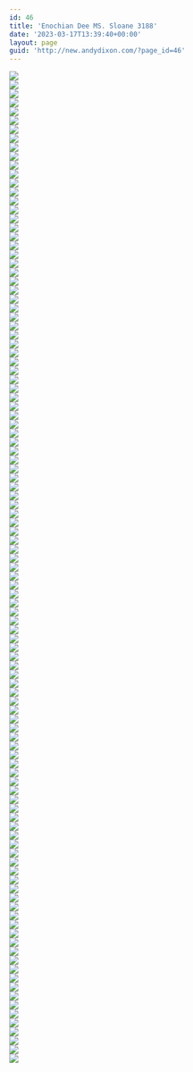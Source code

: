 ```yaml
---
id: 46
title: 'Enochian Dee MS. Sloane 3188'
date: '2023-03-17T13:39:40+00:00'
layout: page
guid: 'http://new.andydixon.com/?page_id=46'
---
```


[![](https://i0.wp.com/assets.g8x2.ldn.idrivee2-23.com/occult/Enochian%20-%20Dee%20-%20MS.%20Sloane%203188/00-0r.thumb.jpg?w=1200&ssl=1)](https://i0.wp.com/assets.g8x2.ldn.idrivee2-23.com/occult/Enochian%20-%20Dee%20-%20MS.%20Sloane%203188/00-0r.jpg?ssl=1)  
[![](https://i0.wp.com/assets.g8x2.ldn.idrivee2-23.com/occult/Enochian%20-%20Dee%20-%20MS.%20Sloane%203188/0v-1r.thumb.jpg?w=1200&ssl=1)](https://i0.wp.com/assets.g8x2.ldn.idrivee2-23.com/occult/Enochian%20-%20Dee%20-%20MS.%20Sloane%203188/0v-1r.jpg?ssl=1)  
[![](https://i0.wp.com/assets.g8x2.ldn.idrivee2-23.com/occult/Enochian%20-%20Dee%20-%20MS.%20Sloane%203188/100r.thumb.jpg?w=1200&ssl=1)](https://i0.wp.com/assets.g8x2.ldn.idrivee2-23.com/occult/Enochian%20-%20Dee%20-%20MS.%20Sloane%203188/100r.jpg?ssl=1)  
[![](https://i0.wp.com/assets.g8x2.ldn.idrivee2-23.com/occult/Enochian%20-%20Dee%20-%20MS.%20Sloane%203188/100v-101r.thumb.jpg?w=1200&ssl=1)](https://i0.wp.com/assets.g8x2.ldn.idrivee2-23.com/occult/Enochian%20-%20Dee%20-%20MS.%20Sloane%203188/100v-101r.jpg?ssl=1)  
[![](https://i0.wp.com/assets.g8x2.ldn.idrivee2-23.com/occult/Enochian%20-%20Dee%20-%20MS.%20Sloane%203188/101v-102r.thumb.jpg?w=1200&ssl=1)](https://i0.wp.com/assets.g8x2.ldn.idrivee2-23.com/occult/Enochian%20-%20Dee%20-%20MS.%20Sloane%203188/101v-102r.jpg?ssl=1)  
[![](https://i0.wp.com/assets.g8x2.ldn.idrivee2-23.com/occult/Enochian%20-%20Dee%20-%20MS.%20Sloane%203188/102v-103r.thumb.jpg?w=1200&ssl=1)](https://i0.wp.com/assets.g8x2.ldn.idrivee2-23.com/occult/Enochian%20-%20Dee%20-%20MS.%20Sloane%203188/102v-103r.jpg?ssl=1)  
[![](https://i0.wp.com/assets.g8x2.ldn.idrivee2-23.com/occult/Enochian%20-%20Dee%20-%20MS.%20Sloane%203188/103v-104r.thumb.jpg?w=1200&ssl=1)](https://i0.wp.com/assets.g8x2.ldn.idrivee2-23.com/occult/Enochian%20-%20Dee%20-%20MS.%20Sloane%203188/103v-104r.jpg?ssl=1)  
[![](https://i0.wp.com/assets.g8x2.ldn.idrivee2-23.com/occult/Enochian%20-%20Dee%20-%20MS.%20Sloane%203188/104v-105r.thumb.jpg?w=1200&ssl=1)](https://i0.wp.com/assets.g8x2.ldn.idrivee2-23.com/occult/Enochian%20-%20Dee%20-%20MS.%20Sloane%203188/104v-105r.jpg?ssl=1)  
[![](https://i0.wp.com/assets.g8x2.ldn.idrivee2-23.com/occult/Enochian%20-%20Dee%20-%20MS.%20Sloane%203188/105v-106r.thumb.jpg?w=1200&ssl=1)](https://i0.wp.com/assets.g8x2.ldn.idrivee2-23.com/occult/Enochian%20-%20Dee%20-%20MS.%20Sloane%203188/105v-106r.jpg?ssl=1)  
[![](https://i0.wp.com/assets.g8x2.ldn.idrivee2-23.com/occult/Enochian%20-%20Dee%20-%20MS.%20Sloane%203188/106v-107r.thumb.jpg?w=1200&ssl=1)](https://i0.wp.com/assets.g8x2.ldn.idrivee2-23.com/occult/Enochian%20-%20Dee%20-%20MS.%20Sloane%203188/106v-107r.jpg?ssl=1)  
[![](https://i0.wp.com/assets.g8x2.ldn.idrivee2-23.com/occult/Enochian%20-%20Dee%20-%20MS.%20Sloane%203188/107v-108r.thumb.jpg?w=1200&ssl=1)](https://i0.wp.com/assets.g8x2.ldn.idrivee2-23.com/occult/Enochian%20-%20Dee%20-%20MS.%20Sloane%203188/107v-108r.jpg?ssl=1)  
[![](https://i0.wp.com/assets.g8x2.ldn.idrivee2-23.com/occult/Enochian%20-%20Dee%20-%20MS.%20Sloane%203188/10v-11r.thumb.jpg?w=1200&ssl=1)](https://i0.wp.com/assets.g8x2.ldn.idrivee2-23.com/occult/Enochian%20-%20Dee%20-%20MS.%20Sloane%203188/10v-11r.jpg?ssl=1)  
[![](https://i0.wp.com/assets.g8x2.ldn.idrivee2-23.com/occult/Enochian%20-%20Dee%20-%20MS.%20Sloane%203188/11v-12r.thumb.jpg?w=1200&ssl=1)](https://i0.wp.com/assets.g8x2.ldn.idrivee2-23.com/occult/Enochian%20-%20Dee%20-%20MS.%20Sloane%203188/11v-12r.jpg?ssl=1)  
[![](https://i0.wp.com/assets.g8x2.ldn.idrivee2-23.com/occult/Enochian%20-%20Dee%20-%20MS.%20Sloane%203188/12v-13r.thumb.jpg?w=1200&ssl=1)](https://i0.wp.com/assets.g8x2.ldn.idrivee2-23.com/occult/Enochian%20-%20Dee%20-%20MS.%20Sloane%203188/12v-13r.jpg?ssl=1)  
[![](https://i0.wp.com/assets.g8x2.ldn.idrivee2-23.com/occult/Enochian%20-%20Dee%20-%20MS.%20Sloane%203188/13v-14r.thumb.jpg?w=1200&ssl=1)](https://i0.wp.com/assets.g8x2.ldn.idrivee2-23.com/occult/Enochian%20-%20Dee%20-%20MS.%20Sloane%203188/13v-14r.jpg?ssl=1)  
[![](https://i0.wp.com/assets.g8x2.ldn.idrivee2-23.com/occult/Enochian%20-%20Dee%20-%20MS.%20Sloane%203188/14v-15r.thumb.jpg?w=1200&ssl=1)](https://i0.wp.com/assets.g8x2.ldn.idrivee2-23.com/occult/Enochian%20-%20Dee%20-%20MS.%20Sloane%203188/14v-15r.jpg?ssl=1)  
[![](https://i0.wp.com/assets.g8x2.ldn.idrivee2-23.com/occult/Enochian%20-%20Dee%20-%20MS.%20Sloane%203188/15v.thumb.jpg?w=1200&ssl=1)](https://i0.wp.com/assets.g8x2.ldn.idrivee2-23.com/occult/Enochian%20-%20Dee%20-%20MS.%20Sloane%203188/15v.jpg?ssl=1)  
[![](https://i0.wp.com/assets.g8x2.ldn.idrivee2-23.com/occult/Enochian%20-%20Dee%20-%20MS.%20Sloane%203188/16r.thumb.jpg?w=1200&ssl=1)](https://i0.wp.com/assets.g8x2.ldn.idrivee2-23.com/occult/Enochian%20-%20Dee%20-%20MS.%20Sloane%203188/16r.jpg?ssl=1)  
[![](https://i0.wp.com/assets.g8x2.ldn.idrivee2-23.com/occult/Enochian%20-%20Dee%20-%20MS.%20Sloane%203188/16v-17r.thumb.jpg?w=1200&ssl=1)](https://i0.wp.com/assets.g8x2.ldn.idrivee2-23.com/occult/Enochian%20-%20Dee%20-%20MS.%20Sloane%203188/16v-17r.jpg?ssl=1)  
[![](https://i0.wp.com/assets.g8x2.ldn.idrivee2-23.com/occult/Enochian%20-%20Dee%20-%20MS.%20Sloane%203188/17v-18r.thumb.jpg?w=1200&ssl=1)](https://i0.wp.com/assets.g8x2.ldn.idrivee2-23.com/occult/Enochian%20-%20Dee%20-%20MS.%20Sloane%203188/17v-18r.jpg?ssl=1)  
[![](https://i0.wp.com/assets.g8x2.ldn.idrivee2-23.com/occult/Enochian%20-%20Dee%20-%20MS.%20Sloane%203188/18v-19r.thumb.jpg?w=1200&ssl=1)](https://i0.wp.com/assets.g8x2.ldn.idrivee2-23.com/occult/Enochian%20-%20Dee%20-%20MS.%20Sloane%203188/18v-19r.jpg?ssl=1)  
[![](https://i0.wp.com/assets.g8x2.ldn.idrivee2-23.com/occult/Enochian%20-%20Dee%20-%20MS.%20Sloane%203188/19v-20r.thumb.jpg?w=1200&ssl=1)](https://i0.wp.com/assets.g8x2.ldn.idrivee2-23.com/occult/Enochian%20-%20Dee%20-%20MS.%20Sloane%203188/19v-20r.jpg?ssl=1)  
[![](https://i0.wp.com/assets.g8x2.ldn.idrivee2-23.com/occult/Enochian%20-%20Dee%20-%20MS.%20Sloane%203188/1v-2r.thumb.jpg?w=1200&ssl=1)](https://i0.wp.com/assets.g8x2.ldn.idrivee2-23.com/occult/Enochian%20-%20Dee%20-%20MS.%20Sloane%203188/1v-2r.jpg?ssl=1)  
[![](https://i0.wp.com/assets.g8x2.ldn.idrivee2-23.com/occult/Enochian%20-%20Dee%20-%20MS.%20Sloane%203188/20v-21r.thumb.jpg?w=1200&ssl=1)](https://i0.wp.com/assets.g8x2.ldn.idrivee2-23.com/occult/Enochian%20-%20Dee%20-%20MS.%20Sloane%203188/20v-21r.jpg?ssl=1)  
[![](https://i0.wp.com/assets.g8x2.ldn.idrivee2-23.com/occult/Enochian%20-%20Dee%20-%20MS.%20Sloane%203188/21v-22r.thumb.jpg?w=1200&ssl=1)](https://i0.wp.com/assets.g8x2.ldn.idrivee2-23.com/occult/Enochian%20-%20Dee%20-%20MS.%20Sloane%203188/21v-22r.jpg?ssl=1)  
[![](https://i0.wp.com/assets.g8x2.ldn.idrivee2-23.com/occult/Enochian%20-%20Dee%20-%20MS.%20Sloane%203188/22v-23r.thumb.jpg?w=1200&ssl=1)](https://i0.wp.com/assets.g8x2.ldn.idrivee2-23.com/occult/Enochian%20-%20Dee%20-%20MS.%20Sloane%203188/22v-23r.jpg?ssl=1)  
[![](https://i0.wp.com/assets.g8x2.ldn.idrivee2-23.com/occult/Enochian%20-%20Dee%20-%20MS.%20Sloane%203188/23v-24r.thumb.jpg?w=1200&ssl=1)](https://i0.wp.com/assets.g8x2.ldn.idrivee2-23.com/occult/Enochian%20-%20Dee%20-%20MS.%20Sloane%203188/23v-24r.jpg?ssl=1)  
[![](https://i0.wp.com/assets.g8x2.ldn.idrivee2-23.com/occult/Enochian%20-%20Dee%20-%20MS.%20Sloane%203188/24v-25r.thumb.jpg?w=1200&ssl=1)](https://i0.wp.com/assets.g8x2.ldn.idrivee2-23.com/occult/Enochian%20-%20Dee%20-%20MS.%20Sloane%203188/24v-25r.jpg?ssl=1)  
[![](https://i0.wp.com/assets.g8x2.ldn.idrivee2-23.com/occult/Enochian%20-%20Dee%20-%20MS.%20Sloane%203188/25v-26r.thumb.jpg?w=1200&ssl=1)](https://i0.wp.com/assets.g8x2.ldn.idrivee2-23.com/occult/Enochian%20-%20Dee%20-%20MS.%20Sloane%203188/25v-26r.jpg?ssl=1)  
[![](https://i0.wp.com/assets.g8x2.ldn.idrivee2-23.com/occult/Enochian%20-%20Dee%20-%20MS.%20Sloane%203188/26v-27r.thumb.jpg?w=1200&ssl=1)](https://i0.wp.com/assets.g8x2.ldn.idrivee2-23.com/occult/Enochian%20-%20Dee%20-%20MS.%20Sloane%203188/26v-27r.jpg?ssl=1)  
[![](https://i0.wp.com/assets.g8x2.ldn.idrivee2-23.com/occult/Enochian%20-%20Dee%20-%20MS.%20Sloane%203188/27v-28r.thumb.jpg?w=1200&ssl=1)](https://i0.wp.com/assets.g8x2.ldn.idrivee2-23.com/occult/Enochian%20-%20Dee%20-%20MS.%20Sloane%203188/27v-28r.jpg?ssl=1)  
[![](https://i0.wp.com/assets.g8x2.ldn.idrivee2-23.com/occult/Enochian%20-%20Dee%20-%20MS.%20Sloane%203188/28v-29r.thumb.jpg?w=1200&ssl=1)](https://i0.wp.com/assets.g8x2.ldn.idrivee2-23.com/occult/Enochian%20-%20Dee%20-%20MS.%20Sloane%203188/28v-29r.jpg?ssl=1)  
[![](https://i0.wp.com/assets.g8x2.ldn.idrivee2-23.com/occult/Enochian%20-%20Dee%20-%20MS.%20Sloane%203188/29v-30r.thumb.jpg?w=1200&ssl=1)](https://i0.wp.com/assets.g8x2.ldn.idrivee2-23.com/occult/Enochian%20-%20Dee%20-%20MS.%20Sloane%203188/29v-30r.jpg?ssl=1)  
[![](https://i0.wp.com/assets.g8x2.ldn.idrivee2-23.com/occult/Enochian%20-%20Dee%20-%20MS.%20Sloane%203188/2v-3r.thumb.jpg?w=1200&ssl=1)](https://i0.wp.com/assets.g8x2.ldn.idrivee2-23.com/occult/Enochian%20-%20Dee%20-%20MS.%20Sloane%203188/2v-3r.jpg?ssl=1)  
[![](https://i0.wp.com/assets.g8x2.ldn.idrivee2-23.com/occult/Enochian%20-%20Dee%20-%20MS.%20Sloane%203188/30v-31r.thumb.jpg?w=1200&ssl=1)](https://i0.wp.com/assets.g8x2.ldn.idrivee2-23.com/occult/Enochian%20-%20Dee%20-%20MS.%20Sloane%203188/30v-31r.jpg?ssl=1)  
[![](https://i0.wp.com/assets.g8x2.ldn.idrivee2-23.com/occult/Enochian%20-%20Dee%20-%20MS.%20Sloane%203188/31v-32r.thumb.jpg?w=1200&ssl=1)](https://i0.wp.com/assets.g8x2.ldn.idrivee2-23.com/occult/Enochian%20-%20Dee%20-%20MS.%20Sloane%203188/31v-32r.jpg?ssl=1)  
[![](https://i0.wp.com/assets.g8x2.ldn.idrivee2-23.com/occult/Enochian%20-%20Dee%20-%20MS.%20Sloane%203188/32v-33r.thumb.jpg?w=1200&ssl=1)](https://i0.wp.com/assets.g8x2.ldn.idrivee2-23.com/occult/Enochian%20-%20Dee%20-%20MS.%20Sloane%203188/32v-33r.jpg?ssl=1)  
[![](https://i0.wp.com/assets.g8x2.ldn.idrivee2-23.com/occult/Enochian%20-%20Dee%20-%20MS.%20Sloane%203188/33v-34r.thumb.jpg?w=1200&ssl=1)](https://i0.wp.com/assets.g8x2.ldn.idrivee2-23.com/occult/Enochian%20-%20Dee%20-%20MS.%20Sloane%203188/33v-34r.jpg?ssl=1)  
[![](https://i0.wp.com/assets.g8x2.ldn.idrivee2-23.com/occult/Enochian%20-%20Dee%20-%20MS.%20Sloane%203188/34v-35r.thumb.jpg?w=1200&ssl=1)](https://i0.wp.com/assets.g8x2.ldn.idrivee2-23.com/occult/Enochian%20-%20Dee%20-%20MS.%20Sloane%203188/34v-35r.jpg?ssl=1)  
[![](https://i0.wp.com/assets.g8x2.ldn.idrivee2-23.com/occult/Enochian%20-%20Dee%20-%20MS.%20Sloane%203188/35v-36r.thumb.jpg?w=1200&ssl=1)](https://i0.wp.com/assets.g8x2.ldn.idrivee2-23.com/occult/Enochian%20-%20Dee%20-%20MS.%20Sloane%203188/35v-36r.jpg?ssl=1)  
[![](https://i0.wp.com/assets.g8x2.ldn.idrivee2-23.com/occult/Enochian%20-%20Dee%20-%20MS.%20Sloane%203188/36v-37r.thumb.jpg?w=1200&ssl=1)](https://i0.wp.com/assets.g8x2.ldn.idrivee2-23.com/occult/Enochian%20-%20Dee%20-%20MS.%20Sloane%203188/36v-37r.jpg?ssl=1)  
[![](https://i0.wp.com/assets.g8x2.ldn.idrivee2-23.com/occult/Enochian%20-%20Dee%20-%20MS.%20Sloane%203188/37v-38r.thumb.jpg?w=1200&ssl=1)](https://i0.wp.com/assets.g8x2.ldn.idrivee2-23.com/occult/Enochian%20-%20Dee%20-%20MS.%20Sloane%203188/37v-38r.jpg?ssl=1)  
[![](https://i0.wp.com/assets.g8x2.ldn.idrivee2-23.com/occult/Enochian%20-%20Dee%20-%20MS.%20Sloane%203188/38v-39r.thumb.jpg?w=1200&ssl=1)](https://i0.wp.com/assets.g8x2.ldn.idrivee2-23.com/occult/Enochian%20-%20Dee%20-%20MS.%20Sloane%203188/38v-39r.jpg?ssl=1)  
[![](https://i0.wp.com/assets.g8x2.ldn.idrivee2-23.com/occult/Enochian%20-%20Dee%20-%20MS.%20Sloane%203188/39v-40r.thumb.jpg?w=1200&ssl=1)](https://i0.wp.com/assets.g8x2.ldn.idrivee2-23.com/occult/Enochian%20-%20Dee%20-%20MS.%20Sloane%203188/39v-40r.jpg?ssl=1)  
[![](https://i0.wp.com/assets.g8x2.ldn.idrivee2-23.com/occult/Enochian%20-%20Dee%20-%20MS.%20Sloane%203188/3v-4r.thumb.jpg?w=1200&ssl=1)](https://i0.wp.com/assets.g8x2.ldn.idrivee2-23.com/occult/Enochian%20-%20Dee%20-%20MS.%20Sloane%203188/3v-4r.jpg?ssl=1)  
[![](https://i0.wp.com/assets.g8x2.ldn.idrivee2-23.com/occult/Enochian%20-%20Dee%20-%20MS.%20Sloane%203188/40v-41r.thumb.jpg?w=1200&ssl=1)](https://i0.wp.com/assets.g8x2.ldn.idrivee2-23.com/occult/Enochian%20-%20Dee%20-%20MS.%20Sloane%203188/40v-41r.jpg?ssl=1)  
[![](https://i0.wp.com/assets.g8x2.ldn.idrivee2-23.com/occult/Enochian%20-%20Dee%20-%20MS.%20Sloane%203188/41v-42r.thumb.jpg?w=1200&ssl=1)](https://i0.wp.com/assets.g8x2.ldn.idrivee2-23.com/occult/Enochian%20-%20Dee%20-%20MS.%20Sloane%203188/41v-42r.jpg?ssl=1)  
[![](https://i0.wp.com/assets.g8x2.ldn.idrivee2-23.com/occult/Enochian%20-%20Dee%20-%20MS.%20Sloane%203188/42v-43r.thumb.jpg?w=1200&ssl=1)](https://i0.wp.com/assets.g8x2.ldn.idrivee2-23.com/occult/Enochian%20-%20Dee%20-%20MS.%20Sloane%203188/42v-43r.jpg?ssl=1)  
[![](https://i0.wp.com/assets.g8x2.ldn.idrivee2-23.com/occult/Enochian%20-%20Dee%20-%20MS.%20Sloane%203188/43v-44r.thumb.jpg?w=1200&ssl=1)](https://i0.wp.com/assets.g8x2.ldn.idrivee2-23.com/occult/Enochian%20-%20Dee%20-%20MS.%20Sloane%203188/43v-44r.jpg?ssl=1)  
[![](https://i0.wp.com/assets.g8x2.ldn.idrivee2-23.com/occult/Enochian%20-%20Dee%20-%20MS.%20Sloane%203188/44v-45r.thumb.jpg?w=1200&ssl=1)](https://i0.wp.com/assets.g8x2.ldn.idrivee2-23.com/occult/Enochian%20-%20Dee%20-%20MS.%20Sloane%203188/44v-45r.jpg?ssl=1)  
[![](https://i0.wp.com/assets.g8x2.ldn.idrivee2-23.com/occult/Enochian%20-%20Dee%20-%20MS.%20Sloane%203188/45v-46r.thumb.jpg?w=1200&ssl=1)](https://i0.wp.com/assets.g8x2.ldn.idrivee2-23.com/occult/Enochian%20-%20Dee%20-%20MS.%20Sloane%203188/45v-46r.jpg?ssl=1)  
[![](https://i0.wp.com/assets.g8x2.ldn.idrivee2-23.com/occult/Enochian%20-%20Dee%20-%20MS.%20Sloane%203188/46v.thumb.jpg?w=1200&ssl=1)](https://i0.wp.com/assets.g8x2.ldn.idrivee2-23.com/occult/Enochian%20-%20Dee%20-%20MS.%20Sloane%203188/46v.jpg?ssl=1)  
[![](https://i0.wp.com/assets.g8x2.ldn.idrivee2-23.com/occult/Enochian%20-%20Dee%20-%20MS.%20Sloane%203188/47r.thumb.jpg?w=1200&ssl=1)](https://i0.wp.com/assets.g8x2.ldn.idrivee2-23.com/occult/Enochian%20-%20Dee%20-%20MS.%20Sloane%203188/47r.jpg?ssl=1)  
[![](https://i0.wp.com/assets.g8x2.ldn.idrivee2-23.com/occult/Enochian%20-%20Dee%20-%20MS.%20Sloane%203188/47v-48r.thumb.jpg?w=1200&ssl=1)](https://i0.wp.com/assets.g8x2.ldn.idrivee2-23.com/occult/Enochian%20-%20Dee%20-%20MS.%20Sloane%203188/47v-48r.jpg?ssl=1)  
[![](https://i0.wp.com/assets.g8x2.ldn.idrivee2-23.com/occult/Enochian%20-%20Dee%20-%20MS.%20Sloane%203188/48v-49r.thumb.jpg?w=1200&ssl=1)](https://i0.wp.com/assets.g8x2.ldn.idrivee2-23.com/occult/Enochian%20-%20Dee%20-%20MS.%20Sloane%203188/48v-49r.jpg?ssl=1)  
[![](https://i0.wp.com/assets.g8x2.ldn.idrivee2-23.com/occult/Enochian%20-%20Dee%20-%20MS.%20Sloane%203188/49v-50r.thumb.jpg?w=1200&ssl=1)](https://i0.wp.com/assets.g8x2.ldn.idrivee2-23.com/occult/Enochian%20-%20Dee%20-%20MS.%20Sloane%203188/49v-50r.jpg?ssl=1)  
[![](https://i0.wp.com/assets.g8x2.ldn.idrivee2-23.com/occult/Enochian%20-%20Dee%20-%20MS.%20Sloane%203188/4v-5r.thumb.jpg?w=1200&ssl=1)](https://i0.wp.com/assets.g8x2.ldn.idrivee2-23.com/occult/Enochian%20-%20Dee%20-%20MS.%20Sloane%203188/4v-5r.jpg?ssl=1)  
[![](https://i0.wp.com/assets.g8x2.ldn.idrivee2-23.com/occult/Enochian%20-%20Dee%20-%20MS.%20Sloane%203188/50v-51r.thumb.jpg?w=1200&ssl=1)](https://i0.wp.com/assets.g8x2.ldn.idrivee2-23.com/occult/Enochian%20-%20Dee%20-%20MS.%20Sloane%203188/50v-51r.jpg?ssl=1)  
[![](https://i0.wp.com/assets.g8x2.ldn.idrivee2-23.com/occult/Enochian%20-%20Dee%20-%20MS.%20Sloane%203188/51v-52r.thumb.jpg?w=1200&ssl=1)](https://i0.wp.com/assets.g8x2.ldn.idrivee2-23.com/occult/Enochian%20-%20Dee%20-%20MS.%20Sloane%203188/51v-52r.jpg?ssl=1)  
[![](https://i0.wp.com/assets.g8x2.ldn.idrivee2-23.com/occult/Enochian%20-%20Dee%20-%20MS.%20Sloane%203188/52v-53r.thumb.jpg?w=1200&ssl=1)](https://i0.wp.com/assets.g8x2.ldn.idrivee2-23.com/occult/Enochian%20-%20Dee%20-%20MS.%20Sloane%203188/52v-53r.jpg?ssl=1)  
[![](https://i0.wp.com/assets.g8x2.ldn.idrivee2-23.com/occult/Enochian%20-%20Dee%20-%20MS.%20Sloane%203188/53v-54r.thumb.jpg?w=1200&ssl=1)](https://i0.wp.com/assets.g8x2.ldn.idrivee2-23.com/occult/Enochian%20-%20Dee%20-%20MS.%20Sloane%203188/53v-54r.jpg?ssl=1)  
[![](https://i0.wp.com/assets.g8x2.ldn.idrivee2-23.com/occult/Enochian%20-%20Dee%20-%20MS.%20Sloane%203188/54v-55r.thumb.jpg?w=1200&ssl=1)](https://i0.wp.com/assets.g8x2.ldn.idrivee2-23.com/occult/Enochian%20-%20Dee%20-%20MS.%20Sloane%203188/54v-55r.jpg?ssl=1)  
[![](https://i0.wp.com/assets.g8x2.ldn.idrivee2-23.com/occult/Enochian%20-%20Dee%20-%20MS.%20Sloane%203188/55v-56r.thumb.jpg?w=1200&ssl=1)](https://i0.wp.com/assets.g8x2.ldn.idrivee2-23.com/occult/Enochian%20-%20Dee%20-%20MS.%20Sloane%203188/55v-56r.jpg?ssl=1)  
[![](https://i0.wp.com/assets.g8x2.ldn.idrivee2-23.com/occult/Enochian%20-%20Dee%20-%20MS.%20Sloane%203188/56v-57r.thumb.jpg?w=1200&ssl=1)](https://i0.wp.com/assets.g8x2.ldn.idrivee2-23.com/occult/Enochian%20-%20Dee%20-%20MS.%20Sloane%203188/56v-57r.jpg?ssl=1)  
[![](https://i0.wp.com/assets.g8x2.ldn.idrivee2-23.com/occult/Enochian%20-%20Dee%20-%20MS.%20Sloane%203188/58v-59r.thumb.jpg?w=1200&ssl=1)](https://i0.wp.com/assets.g8x2.ldn.idrivee2-23.com/occult/Enochian%20-%20Dee%20-%20MS.%20Sloane%203188/58v-59r.jpg?ssl=1)  
[![](https://i0.wp.com/assets.g8x2.ldn.idrivee2-23.com/occult/Enochian%20-%20Dee%20-%20MS.%20Sloane%203188/59v-60r.thumb.jpg?w=1200&ssl=1)](https://i0.wp.com/assets.g8x2.ldn.idrivee2-23.com/occult/Enochian%20-%20Dee%20-%20MS.%20Sloane%203188/59v-60r.jpg?ssl=1)  
[![](https://i0.wp.com/assets.g8x2.ldn.idrivee2-23.com/occult/Enochian%20-%20Dee%20-%20MS.%20Sloane%203188/5v-6r.thumb.jpg?w=1200&ssl=1)](https://i0.wp.com/assets.g8x2.ldn.idrivee2-23.com/occult/Enochian%20-%20Dee%20-%20MS.%20Sloane%203188/5v-6r.jpg?ssl=1)  
[![](https://i0.wp.com/assets.g8x2.ldn.idrivee2-23.com/occult/Enochian%20-%20Dee%20-%20MS.%20Sloane%203188/60v-61r.thumb.jpg?w=1200&ssl=1)](https://i0.wp.com/assets.g8x2.ldn.idrivee2-23.com/occult/Enochian%20-%20Dee%20-%20MS.%20Sloane%203188/60v-61r.jpg?ssl=1)  
[![](https://i0.wp.com/assets.g8x2.ldn.idrivee2-23.com/occult/Enochian%20-%20Dee%20-%20MS.%20Sloane%203188/61v-62r.thumb.jpg?w=1200&ssl=1)](https://i0.wp.com/assets.g8x2.ldn.idrivee2-23.com/occult/Enochian%20-%20Dee%20-%20MS.%20Sloane%203188/61v-62r.jpg?ssl=1)  
[![](https://i0.wp.com/assets.g8x2.ldn.idrivee2-23.com/occult/Enochian%20-%20Dee%20-%20MS.%20Sloane%203188/62v-63r.thumb.jpg?w=1200&ssl=1)](https://i0.wp.com/assets.g8x2.ldn.idrivee2-23.com/occult/Enochian%20-%20Dee%20-%20MS.%20Sloane%203188/62v-63r.jpg?ssl=1)  
[![](https://i0.wp.com/assets.g8x2.ldn.idrivee2-23.com/occult/Enochian%20-%20Dee%20-%20MS.%20Sloane%203188/63v-64r.thumb.jpg?w=1200&ssl=1)](https://i0.wp.com/assets.g8x2.ldn.idrivee2-23.com/occult/Enochian%20-%20Dee%20-%20MS.%20Sloane%203188/63v-64r.jpg?ssl=1)  
[![](https://i0.wp.com/assets.g8x2.ldn.idrivee2-23.com/occult/Enochian%20-%20Dee%20-%20MS.%20Sloane%203188/64v-65r.thumb.jpg?w=1200&ssl=1)](https://i0.wp.com/assets.g8x2.ldn.idrivee2-23.com/occult/Enochian%20-%20Dee%20-%20MS.%20Sloane%203188/64v-65r.jpg?ssl=1)  
[![](https://i0.wp.com/assets.g8x2.ldn.idrivee2-23.com/occult/Enochian%20-%20Dee%20-%20MS.%20Sloane%203188/65v-66r.thumb.jpg?w=1200&ssl=1)](https://i0.wp.com/assets.g8x2.ldn.idrivee2-23.com/occult/Enochian%20-%20Dee%20-%20MS.%20Sloane%203188/65v-66r.jpg?ssl=1)  
[![](https://i0.wp.com/assets.g8x2.ldn.idrivee2-23.com/occult/Enochian%20-%20Dee%20-%20MS.%20Sloane%203188/66v-67r.thumb.jpg?w=1200&ssl=1)](https://i0.wp.com/assets.g8x2.ldn.idrivee2-23.com/occult/Enochian%20-%20Dee%20-%20MS.%20Sloane%203188/66v-67r.jpg?ssl=1)  
[![](https://i0.wp.com/assets.g8x2.ldn.idrivee2-23.com/occult/Enochian%20-%20Dee%20-%20MS.%20Sloane%203188/67v-68r.thumb.jpg?w=1200&ssl=1)](https://i0.wp.com/assets.g8x2.ldn.idrivee2-23.com/occult/Enochian%20-%20Dee%20-%20MS.%20Sloane%203188/67v-68r.jpg?ssl=1)  
[![](https://i0.wp.com/assets.g8x2.ldn.idrivee2-23.com/occult/Enochian%20-%20Dee%20-%20MS.%20Sloane%203188/68v-69r.thumb.jpg?w=1200&ssl=1)](https://i0.wp.com/assets.g8x2.ldn.idrivee2-23.com/occult/Enochian%20-%20Dee%20-%20MS.%20Sloane%203188/68v-69r.jpg?ssl=1)  
[![](https://i0.wp.com/assets.g8x2.ldn.idrivee2-23.com/occult/Enochian%20-%20Dee%20-%20MS.%20Sloane%203188/69v-70r.thumb.jpg?w=1200&ssl=1)](https://i0.wp.com/assets.g8x2.ldn.idrivee2-23.com/occult/Enochian%20-%20Dee%20-%20MS.%20Sloane%203188/69v-70r.jpg?ssl=1)  
[![](https://i0.wp.com/assets.g8x2.ldn.idrivee2-23.com/occult/Enochian%20-%20Dee%20-%20MS.%20Sloane%203188/6v-7r.thumb.jpg?w=1200&ssl=1)](https://i0.wp.com/assets.g8x2.ldn.idrivee2-23.com/occult/Enochian%20-%20Dee%20-%20MS.%20Sloane%203188/6v-7r.jpg?ssl=1)  
[![](https://i0.wp.com/assets.g8x2.ldn.idrivee2-23.com/occult/Enochian%20-%20Dee%20-%20MS.%20Sloane%203188/70v-71r.thumb.jpg?w=1200&ssl=1)](https://i0.wp.com/assets.g8x2.ldn.idrivee2-23.com/occult/Enochian%20-%20Dee%20-%20MS.%20Sloane%203188/70v-71r.jpg?ssl=1)  
[![](https://i0.wp.com/assets.g8x2.ldn.idrivee2-23.com/occult/Enochian%20-%20Dee%20-%20MS.%20Sloane%203188/71v-72r.thumb.jpg?w=1200&ssl=1)](https://i0.wp.com/assets.g8x2.ldn.idrivee2-23.com/occult/Enochian%20-%20Dee%20-%20MS.%20Sloane%203188/71v-72r.jpg?ssl=1)  
[![](https://i0.wp.com/assets.g8x2.ldn.idrivee2-23.com/occult/Enochian%20-%20Dee%20-%20MS.%20Sloane%203188/72v-73r.thumb.jpg?w=1200&ssl=1)](https://i0.wp.com/assets.g8x2.ldn.idrivee2-23.com/occult/Enochian%20-%20Dee%20-%20MS.%20Sloane%203188/72v-73r.jpg?ssl=1)  
[![](https://i0.wp.com/assets.g8x2.ldn.idrivee2-23.com/occult/Enochian%20-%20Dee%20-%20MS.%20Sloane%203188/73v-74r.thumb.jpg?w=1200&ssl=1)](https://i0.wp.com/assets.g8x2.ldn.idrivee2-23.com/occult/Enochian%20-%20Dee%20-%20MS.%20Sloane%203188/73v-74r.jpg?ssl=1)  
[![](https://i0.wp.com/assets.g8x2.ldn.idrivee2-23.com/occult/Enochian%20-%20Dee%20-%20MS.%20Sloane%203188/74v-75r.thumb.jpg?w=1200&ssl=1)](https://i0.wp.com/assets.g8x2.ldn.idrivee2-23.com/occult/Enochian%20-%20Dee%20-%20MS.%20Sloane%203188/74v-75r.jpg?ssl=1)  
[![](https://i0.wp.com/assets.g8x2.ldn.idrivee2-23.com/occult/Enochian%20-%20Dee%20-%20MS.%20Sloane%203188/75v-76r.thumb.jpg?w=1200&ssl=1)](https://i0.wp.com/assets.g8x2.ldn.idrivee2-23.com/occult/Enochian%20-%20Dee%20-%20MS.%20Sloane%203188/75v-76r.jpg?ssl=1)  
[![](https://i0.wp.com/assets.g8x2.ldn.idrivee2-23.com/occult/Enochian%20-%20Dee%20-%20MS.%20Sloane%203188/76v-77r.thumb.jpg?w=1200&ssl=1)](https://i0.wp.com/assets.g8x2.ldn.idrivee2-23.com/occult/Enochian%20-%20Dee%20-%20MS.%20Sloane%203188/76v-77r.jpg?ssl=1)  
[![](https://i0.wp.com/assets.g8x2.ldn.idrivee2-23.com/occult/Enochian%20-%20Dee%20-%20MS.%20Sloane%203188/77v-78r.thumb.jpg?w=1200&ssl=1)](https://i0.wp.com/assets.g8x2.ldn.idrivee2-23.com/occult/Enochian%20-%20Dee%20-%20MS.%20Sloane%203188/77v-78r.jpg?ssl=1)  
[![](https://i0.wp.com/assets.g8x2.ldn.idrivee2-23.com/occult/Enochian%20-%20Dee%20-%20MS.%20Sloane%203188/78v-79r.thumb.jpg?w=1200&ssl=1)](https://i0.wp.com/assets.g8x2.ldn.idrivee2-23.com/occult/Enochian%20-%20Dee%20-%20MS.%20Sloane%203188/78v-79r.jpg?ssl=1)  
[![](https://i0.wp.com/assets.g8x2.ldn.idrivee2-23.com/occult/Enochian%20-%20Dee%20-%20MS.%20Sloane%203188/79v-80r.thumb.jpg?w=1200&ssl=1)](https://i0.wp.com/assets.g8x2.ldn.idrivee2-23.com/occult/Enochian%20-%20Dee%20-%20MS.%20Sloane%203188/79v-80r.jpg?ssl=1)  
[![](https://i0.wp.com/assets.g8x2.ldn.idrivee2-23.com/occult/Enochian%20-%20Dee%20-%20MS.%20Sloane%203188/7v-8r.thumb.jpg?w=1200&ssl=1)](https://i0.wp.com/assets.g8x2.ldn.idrivee2-23.com/occult/Enochian%20-%20Dee%20-%20MS.%20Sloane%203188/7v-8r.jpg?ssl=1)  
[![](https://i0.wp.com/assets.g8x2.ldn.idrivee2-23.com/occult/Enochian%20-%20Dee%20-%20MS.%20Sloane%203188/80v-81r.thumb.jpg?w=1200&ssl=1)](https://i0.wp.com/assets.g8x2.ldn.idrivee2-23.com/occult/Enochian%20-%20Dee%20-%20MS.%20Sloane%203188/80v-81r.jpg?ssl=1)  
[![](https://i0.wp.com/assets.g8x2.ldn.idrivee2-23.com/occult/Enochian%20-%20Dee%20-%20MS.%20Sloane%203188/81v-82r.thumb.jpg?w=1200&ssl=1)](https://i0.wp.com/assets.g8x2.ldn.idrivee2-23.com/occult/Enochian%20-%20Dee%20-%20MS.%20Sloane%203188/81v-82r.jpg?ssl=1)  
[![](https://i0.wp.com/assets.g8x2.ldn.idrivee2-23.com/occult/Enochian%20-%20Dee%20-%20MS.%20Sloane%203188/82v-83r.thumb.jpg?w=1200&ssl=1)](https://i0.wp.com/assets.g8x2.ldn.idrivee2-23.com/occult/Enochian%20-%20Dee%20-%20MS.%20Sloane%203188/82v-83r.jpg?ssl=1)  
[![](https://i0.wp.com/assets.g8x2.ldn.idrivee2-23.com/occult/Enochian%20-%20Dee%20-%20MS.%20Sloane%203188/83v-84r.thumb.jpg?w=1200&ssl=1)](https://i0.wp.com/assets.g8x2.ldn.idrivee2-23.com/occult/Enochian%20-%20Dee%20-%20MS.%20Sloane%203188/83v-84r.jpg?ssl=1)  
[![](https://i0.wp.com/assets.g8x2.ldn.idrivee2-23.com/occult/Enochian%20-%20Dee%20-%20MS.%20Sloane%203188/84v-85r.thumb.jpg?w=1200&ssl=1)](https://i0.wp.com/assets.g8x2.ldn.idrivee2-23.com/occult/Enochian%20-%20Dee%20-%20MS.%20Sloane%203188/84v-85r.jpg?ssl=1)  
[![](https://i0.wp.com/assets.g8x2.ldn.idrivee2-23.com/occult/Enochian%20-%20Dee%20-%20MS.%20Sloane%203188/85v-86r.thumb.jpg?w=1200&ssl=1)](https://i0.wp.com/assets.g8x2.ldn.idrivee2-23.com/occult/Enochian%20-%20Dee%20-%20MS.%20Sloane%203188/85v-86r.jpg?ssl=1)  
[![](https://i0.wp.com/assets.g8x2.ldn.idrivee2-23.com/occult/Enochian%20-%20Dee%20-%20MS.%20Sloane%203188/86v-87r.thumb.jpg?w=1200&ssl=1)](https://i0.wp.com/assets.g8x2.ldn.idrivee2-23.com/occult/Enochian%20-%20Dee%20-%20MS.%20Sloane%203188/86v-87r.jpg?ssl=1)  
[![](https://i0.wp.com/assets.g8x2.ldn.idrivee2-23.com/occult/Enochian%20-%20Dee%20-%20MS.%20Sloane%203188/87v-88r.thumb.jpg?w=1200&ssl=1)](https://i0.wp.com/assets.g8x2.ldn.idrivee2-23.com/occult/Enochian%20-%20Dee%20-%20MS.%20Sloane%203188/87v-88r.jpg?ssl=1)  
[![](https://i0.wp.com/assets.g8x2.ldn.idrivee2-23.com/occult/Enochian%20-%20Dee%20-%20MS.%20Sloane%203188/88v-89r.thumb.jpg?w=1200&ssl=1)](https://i0.wp.com/assets.g8x2.ldn.idrivee2-23.com/occult/Enochian%20-%20Dee%20-%20MS.%20Sloane%203188/88v-89r.jpg?ssl=1)  
[![](https://i0.wp.com/assets.g8x2.ldn.idrivee2-23.com/occult/Enochian%20-%20Dee%20-%20MS.%20Sloane%203188/89v-90r.thumb.jpg?w=1200&ssl=1)](https://i0.wp.com/assets.g8x2.ldn.idrivee2-23.com/occult/Enochian%20-%20Dee%20-%20MS.%20Sloane%203188/89v-90r.jpg?ssl=1)  
[![](https://i0.wp.com/assets.g8x2.ldn.idrivee2-23.com/occult/Enochian%20-%20Dee%20-%20MS.%20Sloane%203188/8v-9r.thumb.jpg?w=1200&ssl=1)](https://i0.wp.com/assets.g8x2.ldn.idrivee2-23.com/occult/Enochian%20-%20Dee%20-%20MS.%20Sloane%203188/8v-9r.jpg?ssl=1)  
[![](https://i0.wp.com/assets.g8x2.ldn.idrivee2-23.com/occult/Enochian%20-%20Dee%20-%20MS.%20Sloane%203188/90v-91r.thumb.jpg?w=1200&ssl=1)](https://i0.wp.com/assets.g8x2.ldn.idrivee2-23.com/occult/Enochian%20-%20Dee%20-%20MS.%20Sloane%203188/90v-91r.jpg?ssl=1)  
[![](https://i0.wp.com/assets.g8x2.ldn.idrivee2-23.com/occult/Enochian%20-%20Dee%20-%20MS.%20Sloane%203188/91v-92r.thumb.jpg?w=1200&ssl=1)](https://i0.wp.com/assets.g8x2.ldn.idrivee2-23.com/occult/Enochian%20-%20Dee%20-%20MS.%20Sloane%203188/91v-92r.jpg?ssl=1)  
[![](https://i0.wp.com/assets.g8x2.ldn.idrivee2-23.com/occult/Enochian%20-%20Dee%20-%20MS.%20Sloane%203188/92v-93r.thumb.jpg?w=1200&ssl=1)](https://i0.wp.com/assets.g8x2.ldn.idrivee2-23.com/occult/Enochian%20-%20Dee%20-%20MS.%20Sloane%203188/92v-93r.jpg?ssl=1)  
[![](https://i0.wp.com/assets.g8x2.ldn.idrivee2-23.com/occult/Enochian%20-%20Dee%20-%20MS.%20Sloane%203188/93v-94r.thumb.jpg?w=1200&ssl=1)](https://i0.wp.com/assets.g8x2.ldn.idrivee2-23.com/occult/Enochian%20-%20Dee%20-%20MS.%20Sloane%203188/93v-94r.jpg?ssl=1)  
[![](https://i0.wp.com/assets.g8x2.ldn.idrivee2-23.com/occult/Enochian%20-%20Dee%20-%20MS.%20Sloane%203188/94v-95r.thumb.jpg?w=1200&ssl=1)](https://i0.wp.com/assets.g8x2.ldn.idrivee2-23.com/occult/Enochian%20-%20Dee%20-%20MS.%20Sloane%203188/94v-95r.jpg?ssl=1)  
[![](https://i0.wp.com/assets.g8x2.ldn.idrivee2-23.com/occult/Enochian%20-%20Dee%20-%20MS.%20Sloane%203188/95v-96r.thumb.jpg?w=1200&ssl=1)](https://i0.wp.com/assets.g8x2.ldn.idrivee2-23.com/occult/Enochian%20-%20Dee%20-%20MS.%20Sloane%203188/95v-96r.jpg?ssl=1)  
[![](https://i0.wp.com/assets.g8x2.ldn.idrivee2-23.com/occult/Enochian%20-%20Dee%20-%20MS.%20Sloane%203188/96v-97r.thumb.jpg?w=1200&ssl=1)](https://i0.wp.com/assets.g8x2.ldn.idrivee2-23.com/occult/Enochian%20-%20Dee%20-%20MS.%20Sloane%203188/96v-97r.jpg?ssl=1)  
[![](https://i0.wp.com/assets.g8x2.ldn.idrivee2-23.com/occult/Enochian%20-%20Dee%20-%20MS.%20Sloane%203188/97v-98r.thumb.jpg?w=1200&ssl=1)](https://i0.wp.com/assets.g8x2.ldn.idrivee2-23.com/occult/Enochian%20-%20Dee%20-%20MS.%20Sloane%203188/97v-98r.jpg?ssl=1)  
[![](https://i0.wp.com/assets.g8x2.ldn.idrivee2-23.com/occult/Enochian%20-%20Dee%20-%20MS.%20Sloane%203188/98v-99r.thumb.jpg?w=1200&ssl=1)](https://i0.wp.com/assets.g8x2.ldn.idrivee2-23.com/occult/Enochian%20-%20Dee%20-%20MS.%20Sloane%203188/98v-99r.jpg?ssl=1)  
[![](https://i0.wp.com/assets.g8x2.ldn.idrivee2-23.com/occult/Enochian%20-%20Dee%20-%20MS.%20Sloane%203188/99v.thumb.jpg?w=1200&ssl=1)](https://i0.wp.com/assets.g8x2.ldn.idrivee2-23.com/occult/Enochian%20-%20Dee%20-%20MS.%20Sloane%203188/99v.jpg?ssl=1)  
[![](https://i0.wp.com/assets.g8x2.ldn.idrivee2-23.com/occult/Enochian%20-%20Dee%20-%20MS.%20Sloane%203188/9v-10r.thumb.jpg?w=1200&ssl=1)](https://i0.wp.com/assets.g8x2.ldn.idrivee2-23.com/occult/Enochian%20-%20Dee%20-%20MS.%20Sloane%203188/9v-10r.jpg?ssl=1)